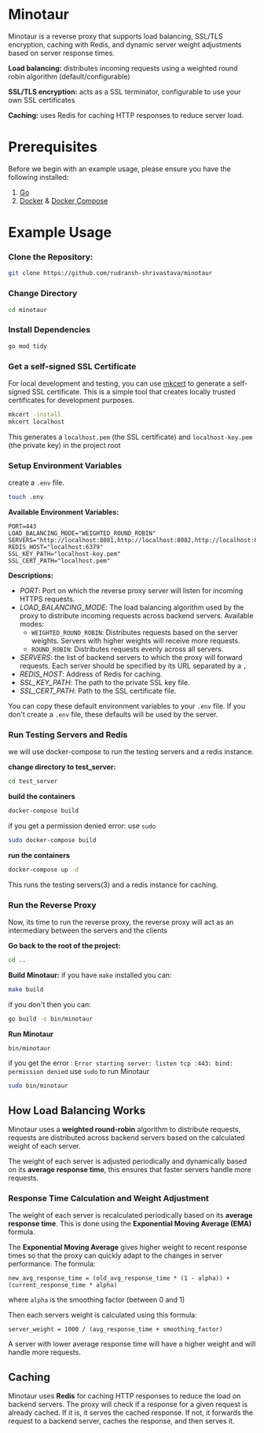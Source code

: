 # Minotaur

Minotaur is a reverse proxy that supports load balancing, SSL/TLS encryption, caching with Redis, and dynamic server weight adjustments based on server response times.

**Load balancing:** distributes incoming requests using a weighted round robin algorithm (default/configurable)

**SSL/TLS encryption:** acts as a SSL terminator, configurable to use your own SSL certificates

**Caching:** uses Redis for caching HTTP responses to reduce server load.

# Prerequisites 
Before we begin with an example usage, please ensure you have the following installed:
1. [Go](https://go.dev/doc/install)
2. [Docker](https://docs.docker.com/engine/install/) & [Docker Compose](https://docs.docker.com/compose/install/)

# Example Usage

### Clone the Repository:
```bash
git clone https://github.com/rudransh-shrivastava/minotaur
```

### Change Directory
```bash
cd minotaur
```

### Install Dependencies
```bash
go mod tidy
```

### Get a self-signed SSL Certificate
For local development and testing, you can use [mkcert](https://github.com/FiloSottile/mkcert) to generate a self-signed SSL certificate. This is a simple tool that creates locally trusted certificates for development purposes.
```bash
mkcert -install
mkcert localhost
```
This generates a `localhost.pem` (the SSL certificate) and `localhost-key.pem` (the private key) in the project root

### Setup Environment Variables

create a `.env` file.
```bash
touch .env
```

**Available Environment Variables:**
```
PORT=443
LOAD_BALANCING_MODE="WEIGHTED_ROUND_ROBIN"
SERVERS="http://localhost:8081,http://localhost:8082,http://localhost:8083"
REDIS_HOST="localhost:6379"
SSL_KEY_PATH="localhost-key.pem"
SSL_CERT_PATH="localhost.pem"
```

**Descriptions:** 

 - *PORT*: Port on which the reverse proxy server will listen for incoming HTTPS requests.
 -  *LOAD_BALANCING_MODE*: The load balancing algorithm used by the proxy to distribute incoming requests across backend servers. Available modes: 
	 -   `WEIGHTED_ROUND_ROBIN`: Distributes requests based on the server weights. Servers with higher weights will receive more requests.
	-   `ROUND_ROBIN`: Distributes requests evenly across all servers.
 - *SERVERS*: the list of backend servers to which the proxy will forward requests. Each server should be specified by its URL separated by a `,`
 - *REDIS_HOST*: Address of Redis for caching.
 - *SSL_KEY_PATH*: The path to the private SSL key file.
 - *SSL_CERT_PATH*: Path to the SSL certificate file.

You can copy these default environment variables to your `.env` file. If you don't create a `.env` file, these defaults will be used by the server.

### Run Testing Servers and Redis
we will use docker-compose to run the testing servers and a redis instance.

**change directory to test_server:**
```bash
cd test_server
```
**build the containers**
```bash
docker-compose build
```
if you get a permission denied error: use `sudo`
```bash
sudo docker-compose build
```

**run the containers**
```bash
docker-compose up -d
```
This runs the testing servers(3) and a redis instance for caching.

### Run the Reverse Proxy
Now, its time to run the reverse proxy, the reverse proxy will act as an intermediary between the servers and the clients

**Go back to the root of the project:**
```bash
cd ..
```
**Build Minotaur:**
if you have `make` installed you can:
```bash
make build
```
if you don't then you can:
```bash
go build -o bin/minotaur
```
**Run Minotaur**
```bash
bin/minotaur
```
if you get the error : `Error starting server: listen tcp :443: bind: permission denied`
use `sudo` to run Minotaur 
```bash
sudo bin/minotaur
```

## How Load Balancing Works

Minotaur uses a **weighted round-robin** algorithm to distribute requests, requests are distributed across backend servers based on the calculated weight of each server. 

The weight of each server is adjusted periodically and dynamically based on its **average response time**, this ensures that faster servers handle more requests.

### Response Time Calculation and Weight Adjustment
The weight of each server is recalculated periodically based on its **average response time**. This is done using the **Exponential Moving Average (EMA)** formula.

The **Exponential Moving Average** gives higher weight to recent response times so that the proxy can quickly adapt to the changes in server performance.
The formula:
```
new_avg_response_time = (old_avg_response_time * (1 - alpha)) + (current_response_time * alpha)
```
where `alpha` is the smoothing factor (between 0 and 
1)

Then each servers weight is calculated using this formula:
```
server_weight = 1000 / (avg_response_time + smoothing_factor)
```
A server with lower average response time will have a higher weight and will handle more requests.

## Caching

Minotaur uses **Redis** for caching HTTP responses to reduce the load on backend servers. The proxy will check if a response for a given request is already cached. If it is, it serves the cached response. If not, it forwards the request to a backend server, caches the response, and then serves it.
